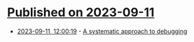 # [Published on 2023-09-11](index.md)

* [2023-09-11, 12:00:19](https://lobste.rs/s/4iwbak/systematic_approach_debugging) - [A systematic approach to debugging](https://ntietz.com/blog/how-i-debug-2023/)
